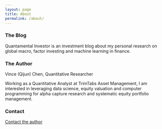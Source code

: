 ```yaml
---
layout: page
title: About
permalink: /about/
---
```



### The Blog

Quantamental Investor is an investment blog about my personal research on global macro, factor investing and machine learning in finance.

### The Author

Vince (Qijun) Chen, Quantitative Researcher

Working as a Quantitative Analyst at TrimTabs Asset Management, I am interested in leveraging data science, equity valuation and computer programming for alpha capture research and systematic equity portfolio management.

### Contact

[Contact the author](mailto:chenqijunvc@gmail.com)
